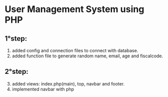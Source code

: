 # User Management System using PHP

## 1°step:

1. added config and connection files to connect with database.
2. added function file to generate random name, email, age and fiscalcode.

## 2°step:

3. added views: index.php(main), top, navbar and footer.
4. implemented navbar with php
